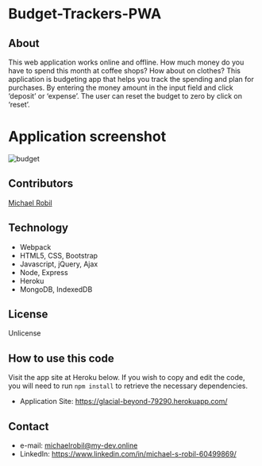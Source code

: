 # Budget-Trackers-PWA

## About
This web application works online and offline.
How much money do you have to spend this month at coffee shops? How about on clothes? This application is budgeting app that helps you track the spending and plan for purchases.
By entering the money amount in the input field and click ‘deposit’ or ‘expense’. The user can reset the budget to zero by click on  ‘reset’.

# Application screenshot

![budget](https://user-images.githubusercontent.com/56613553/74095016-34dfc080-4ab0-11ea-80f9-d1fedc16de73.jpg)


## Contributors
[Michael Robil](https://github.com/michaelrobil)

## Technology
- Webpack
- HTML5, CSS, Bootstrap
- Javascript, jQuery, Ajax
- Node, Express
- Heroku
- MongoDB, IndexedDB

## License
Unlicense

## How to use this code
Visit the app site at Heroku below. If you wish to copy and edit the code, you will need to run ```npm install``` to retrieve the necessary dependencies.
- Application Site: https://glacial-beyond-79290.herokuapp.com/

## Contact

- e-mail: michaelrobil@my-dev.online
- LinkedIn: https://www.linkedin.com/in/michael-s-robil-60499869/

